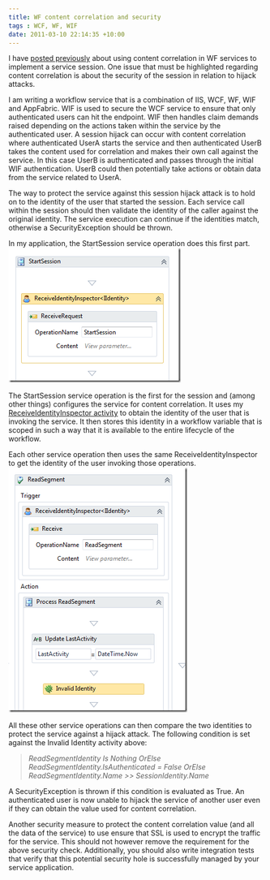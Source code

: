 ```yaml
---
title: WF content correlation and security
tags : WCF, WF, WIF
date: 2011-03-10 22:14:35 +10:00
---
```


I have [posted previously][0] about using content correlation in WF services to implement a service session. One issue that must be highlighted regarding content correlation is about the security of the session in relation to hijack attacks.

I am writing a workflow service that is a combination of IIS, WCF, WF, WIF and AppFabric. WIF is used to secure the WCF service to ensure that only authenticated users can hit the endpoint. WIF then handles claim demands raised depending on the actions taken within the service by the authenticated user. A session hijack can occur with content correlation where authenticated UserA starts the service and then authenticated UserB takes the content used for correlation and makes their own call against the service. In this case UserB is authenticated and passes through the initial WIF authentication. UserB could then potentially take actions or obtain data from the service related to UserA.

The way to protect the service against this session hijack attack is to hold on to the identity of the user that started the session. Each service call within the session should then validate the identity of the caller against the original identity. The service execution can continue if the identities match, otherwise a SecurityException should be thrown.

In my application, the StartSession service operation does this first part. ![image][1]

The StartSession service operation is the first for the session and (among other things) configures the service for content correlation. It uses my [ReceiveIdentityInspector activity][2] to obtain the identity of the user that is invoking the service. It then stores this identity in a workflow variable that is scoped in such a way that it is available to the entire lifecycle of the workflow.

Each other service operation then uses the same ReceiveIdentityInspector to get the identity of the user invoking those operations.![image][3]

All these other service operations can then compare the two identities to protect the service against a hijack attack. The following condition is set against the Invalid Identity activity above:

> _ReadSegmentIdentity Is Nothing OrElse ReadSegmentIdentity.IsAuthenticated = False OrElse ReadSegmentIdentity.Name &gt;&gt; SessionIdentity.Name_

A SecurityException is thrown if this condition is evaluated as True. An authenticated user is now unable to hijack the service of another user even if they can obtain the value used for content correlation. 

Another security measure to protect the content correlation value (and all the data of the service) to use ensure that SSL is used to encrypt the traffic for the service. This should not however remove the requirement for the above security check. Additionally, you should also write integration tests that verify that this potential security hole is successfully managed by your service application.

[0]: /2010/11/08/hosted-workflow-service-with-content-correlation/
[1]: /files/image_90.png
[2]: /2011/02/21/extract-wcf-identity-into-a-workflowservicehost-activity/
[3]: /files/image_91.png
